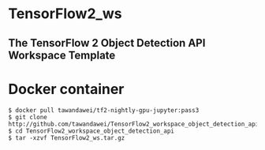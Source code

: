 # TensorFlow2_ws
## The TensorFlow 2 Object Detection API Workspace Template
# Docker container
```
$ docker pull tawandawei/tf2-nightly-gpu-jupyter:pass3
$ git clone http://github.com/tawandawei/TensorFlow2_workspace_object_detection_api.git
$ cd TensorFlow2_workspace_object_detection_api
$ tar -xzvf TensorFlow2_ws.tar.gz
```
